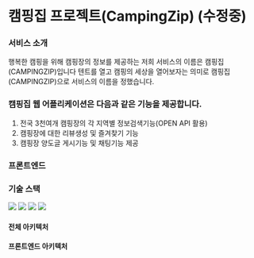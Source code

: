 # 캠핑집 프로젝트(CampingZip) (수정중)

### 서비스 소개
 행복한 캠핑을 위해 캠핑장의 정보를 제공하는 저희 서비스의 이름은 캠핑집(CAMPINGZIP)입니다 텐트를 열고 캠핑의 세상을 열어보자는 의미로 캠핑집(CAMPINGZIP)으로 서비스의 이름을 정했습니다.

### 캠핑집 웹 어플리케이션은 다음과 같은 기능을 제공합니다.
1. 전국 3천여개 캠핑장의 각 지역별 정보검색기능(OPEN API 활용)
2. 캠핑장에 대한 리뷰생성 및 즐겨찾기 기능
3. 캠핑장 양도글 게시기능 및 채팅기능 제공

### 프론트엔드

### 기술 스택
<div>
<img src="https://img.shields.io/badge/javascript-F7DF1E?style=for-the-badge&logo=javascript&logoColor=black">
<img src="https://img.shields.io/badge/react-61DAFB?style=for-the-badge&logo=react&logoColor=black">
<img src="https://img.shields.io/badge/redux-764ABC?style=for-the-badge&logo=redux&logoColor=white">


<img src="https://img.shields.io/badge/github-181717?style=for-the-badge&logo=github&logoColor=white">


</div>

#### 전체 아키텍처

#### 프론트엔드 아키텍처

